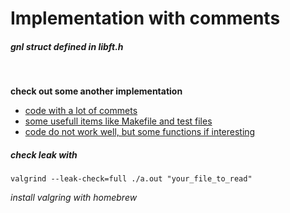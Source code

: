 # Implementation with comments
##### gnl struct defined in libft.h
<br/>  
    
**check out some another implementation**
* [code with a lot of commets](https://github.com/jraleman/42_get_next_line/tree/c4d14272580148f3d85952acc6eda8e0a54989f8/src)
* [some usefull items like Makefile and test files](https://gitlab.com/42dannywillems/42_get.next.line/tree/master)
* [code do not work well, but some functions if interesting](https://github.com/teddav/42Projects/tree/master/PROJECTS/getnextline)

##### check leak with
	
	valgrind --leak-check=full ./a.out "your_file_to_read"
  *install valgring with homebrew*
  
  
